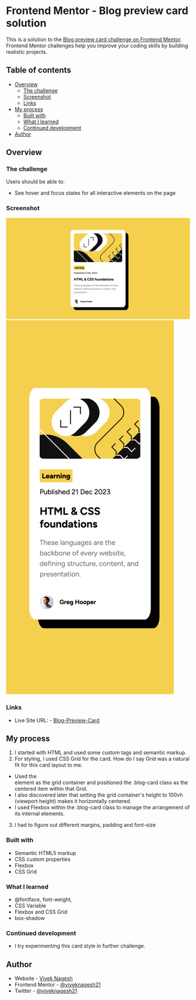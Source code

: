 # Frontend Mentor - Blog preview card solution

This is a solution to the [Blog preview card challenge on Frontend Mentor](https://www.frontendmentor.io/challenges/blog-preview-card-ckPaj01IcS). Frontend Mentor challenges help you improve your coding skills by building realistic projects.

## Table of contents

- [Overview](#overview)
  - [The challenge](#the-challenge)
  - [Screenshot](#screenshot)
  - [Links](#links)
- [My process](#my-process)
  - [Built with](#built-with)
  - [What I learned](#what-i-learned)
  - [Continued development](#continued-development)
- [Author](#author)

## Overview

### The challenge

Users should be able to:

- See hover and focus states for all interactive elements on the page

### Screenshot

![Desktop](screenshot/Desktop.png)
![Mobile](screenshot/mobile_384.png)

### Links

- Live Site URL: - [Blog-Preview-Card](http://viveknagesh.me/frontend.github.io/blog-preview-card/index.html)

## My process

1.  I started with HTML and used some custom tags and semantic markup.
2.  For styling, I used CSS Grid for the card. How do I say Grid was a natural fit for this card layout to me.

- Used the <main> element as the grid container and positioned the .blog-card class as the centered item within that Grid.
- I also discovered later that setting the grid container's height to 100vh (viewport height) makes it horizontally centered.
- I used Flexbox within the .blog-card class to manage the arrangement of its internal elements.

3. I had to figure out different margins, padding and font-size

### Built with

- Semantic HTML5 markup
- CSS custom properties
- Flexbox
- CSS Grid

### What I learned

- @fontface, font-weight,
- CSS Variable
- Flexbox and CSS Grid
- box-shadow

### Continued development

- I try experimenting this card style in further challenge.

## Author

- Website - [Vivek Nagesh](https://viveknagesh.me)
- Frontend Mentor - [@viveknagesh21](https://www.frontendmentor.io/profile/viveknagesh21)
- Twitter - [@viveknagesh21](https://www.twitter.com/viveknagesh21)
